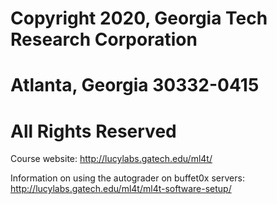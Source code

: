 # Copyright 2020, Georgia Tech Research Corporation    
# Atlanta, Georgia 30332-0415     
# All Rights Reserved  
Course website: http://lucylabs.gatech.edu/ml4t/

Information on using the autograder on buffet0x servers: http://lucylabs.gatech.edu/ml4t/ml4t-software-setup/


